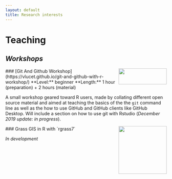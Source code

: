 ```yaml
---
layout: default
title: Research interests
---
```


# Teaching

## *Workshops*
<img align="right" width="150" height="50" src="https://git-scm.com/images/logos/2color-lightbg@2x.png">
### [Git And Github Workshop](https://vlucet.github.io/git-and-github-with-r-workshop/)
**Level:** beginner  
**Length:** 1 hour (preparation) + 2 hours (material)  

A small workshop geared toward R users, made by collating different open source material and aimed at teaching the basics of the the `git` command line as well as the how to use GitHub and GitHub clients like GitHub Desktop. Will include a section on how to use git with Rstudio (*December 2019 update: in progress*).

<img align="right" width="150" height="150" src="https://grass.osgeo.org/uploads/images/logo_variant_nobg.png">
### Grass GIS in R with `rgrass7`

*In development*
